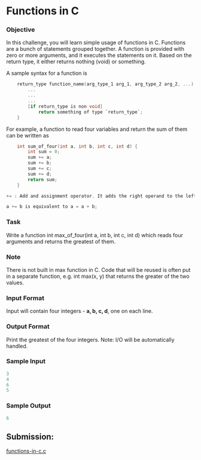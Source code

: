 # Functions in C

### Objective

In this challenge, you will learn simple usage of functions in C. Functions are a bunch of statements grouped together. A function is provided with zero or more arguments, and it executes the statements on it. Based on the return type, it either returns nothing (void) or something.

A sample syntax for a function is

~~~c
	return_type function_name(arg_type_1 arg_1, arg_type_2 arg_2, ...) {
    	...
        ...
        ...
        [if return_type is non void]
        	return something of type `return_type`;
    }
~~~

For example, a function to read four variables and return the sum of them can be written as

~~~c
	int sum_of_four(int a, int b, int c, int d) {
    	int sum = 0;
        sum += a;
        sum += b;
        sum += c;
        sum += d;
        return sum;
    }
~~~

~~~c
+= : Add and assignment operator. It adds the right operand to the left operand and assigns the result to the left operand.

a += b is equivalent to a = a + b;
~~~

### Task

Write a function int max_of_four(int a, int b, int c, int d) which reads four arguments and returns the greatest of them.

### Note

There is not built in max function in C. Code that will be reused is often put in a separate function, e.g. int max(x, y) that returns the greater of the two values.

### Input Format

Input will contain four integers -  **a, b, c, d**, one on each line.

### Output Format

Print the greatest of the four integers.
Note: I/O will be automatically handled.

### Sample Input

~~~c
3
4
6
5
~~~

### Sample Output

~~~c
6
~~~

## Submission:

[functions-in-c.c](https://github.com/danipishinin/HackerRank/blob/main/c/functions-in-c.c)
